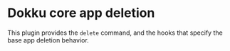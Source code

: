 # Dokku core app deletion

This plugin provides the `delete` command, and the hooks that specify the base
app deletion behavior.
